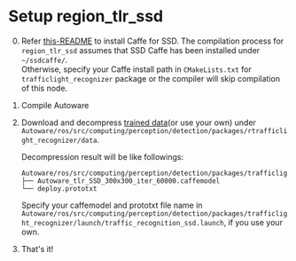 # Setup region_tlr_ssd

0. Refer [this-README](../../../vision_ssd_detect/README.md) to install Caffe for SSD. The compilation process for `region_tlr_ssd` assumes that SSD Caffe has been installed under `~/ssdcaffe/`.  
   Otherwise, specify your Caffe install path in `CMakeLists.txt` for `trafficlight_recognizer` package or the compiler will skip compilation of this node.

1. Compile Autoware

2. Download and decompress [trained data](https://autoware-ai.s3.us-east-2.amazonaws.com/region_tlr_ssd_trained_weights.tar.bz2)(or use your own) under `Autoware/ros/src/computing/perception/detection/packages/rtrafficlight_recognizer/data`.  

   Decompression result will be like followings:
   ```
   Autoware/ros/src/computing/perception/detection/packages/trafficlight_recognizer/data
   ├── Autoware_tlr_SSD_300x300_iter_60000.caffemodel
   └── deploy.prototxt
   ```  
   Specify your caffemodel and prototxt file name in `Autoware/ros/src/computing/perception/detection/packages/trafficlight_recognizer/launch/traffic_recognition_ssd.launch`, if you use your own.

3. That's it!
